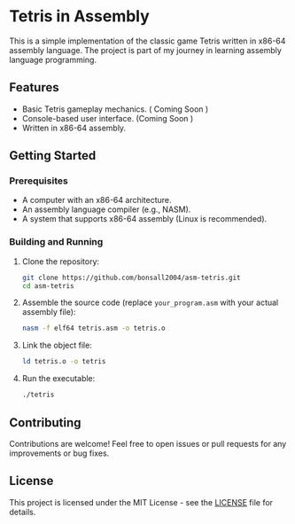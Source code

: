 # Tetris in Assembly

This is a simple implementation of the classic game Tetris written in x86-64 assembly language. The project is part of my journey in learning assembly language programming.

## Features

- Basic Tetris gameplay mechanics. ( Coming Soon )
- Console-based user interface. (Coming Soon )
- Written in x86-64 assembly. 

## Getting Started

### Prerequisites

- A computer with an x86-64 architecture.
- An assembly language compiler (e.g., NASM).
- A system that supports x86-64 assembly (Linux is recommended).

### Building and Running

1. Clone the repository:

    ```bash
    git clone https://github.com/bonsall2004/asm-tetris.git
    cd asm-tetris
    ```

2. Assemble the source code (replace `your_program.asm` with your actual assembly file):

    ```bash
    nasm -f elf64 tetris.asm -o tetris.o
    ```

3. Link the object file:

    ```bash
    ld tetris.o -o tetris
    ```

4. Run the executable:

    ```bash
    ./tetris
    ```

## Contributing

Contributions are welcome! Feel free to open issues or pull requests for any improvements or bug fixes.

## License

This project is licensed under the MIT License - see the [LICENSE](LICENSE) file for details.
